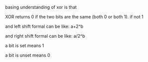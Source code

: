  basing understanding of xor is that

XOR returns 0 if the two bits are the same (both 0 or both 1). if not 1

and left shift formal can be like: a+2^b

and right shift formal can be like: a/2^b

a bit is set means 1

a bit is unset means 0


